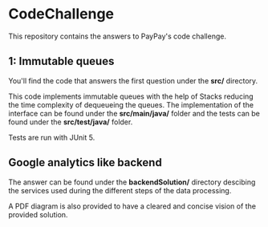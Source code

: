 # CodeChallenge

This repository contains the answers to PayPay's code challenge.

## 1: Immutable queues
You'll find the code that answers the first question under the **src/** directory.

This code implements immutable queues with the help of Stacks reducing the time complexity of dequeueing the queues. 
The implementation of the interface can be found under the **src/main/java/** folder and the tests can be found under 
the **src/test/java/** folder.

Tests are run with JUnit 5.

## Google analytics like backend

The answer can be found under the **backendSolution/** directory descibing the services used during the different steps of the data processing.

A PDF diagram is also provided to have a cleared and concise vision of the provided solution.